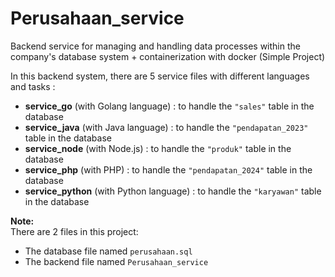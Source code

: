 # Perusahaan_service

Backend service for managing and handling data processes within the company's database system + containerization with docker
(Simple Project)

In this backend system, there are 5 service files with different languages and tasks :

- **service_go** (with Golang language) : to handle the `"sales"` table in the database  
- **service_java** (with Java language) : to handle the `"pendapatan_2023"` table in the database  
- **service_node** (with Node.js) : to handle the `"produk"` table in the database  
- **service_php** (with PHP) : to handle the `"pendapatan_2024"` table in the database  
- **service_python** (with Python language) : to handle the `"karyawan"` table in the database  

**Note:**  
There are 2 files in this project:  
- The database file named `perusahaan.sql`  
- The backend file named `Perusahaan_service`
